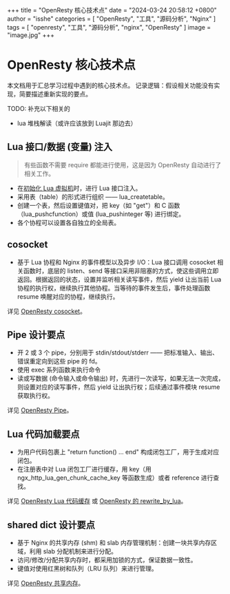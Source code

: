 +++
title = "OpenResty 核心技术点"
date = "2024-03-24 20:58:12 +0800"
author = "isshe"
categories = [ "OpenResty", "工具", "源码分析", "Nginx" ]
tags = [ "openresty", "工具", "源码分析", "nginx", "OpenResty" ]
image = "image.jpg"
+++

# OpenResty 核心技术点

本文档用于汇总学习过程中遇到的核心技术点。
记录逻辑：假设相关功能没有实现，简要描述重新实现的要点。

TODO: 补充以下相关的

- lua 堆栈解读（或许应该放到 Luajit 那边去）

## Lua 接口/数据 (变量) 注入

> 有些函数不需要 require 都能进行使用，这是因为 OpenResty 自动进行了相关工作。

- 在[初始化 Lua 虚拟机](010-lua-vm-init.md)时，进行 Lua 接口注入。
- 采用表（table）的形式进行组织 —— lua_createtable。
- 创建一个表，然后设置键值对，把 key（如 "get"）和 C 函数（lua_pushcfunction）或值 (lua_pushinteger 等) 进行绑定。
- 各个协程可以设置各自独立的全局表。

## cosocket

- 基于 Lua 协程和 Nginx 的事件模型以及异步 I/O：Lua 接口调用 cosocket 相关函数时，底层的 listen、send 等接口采用非阻塞的方式，使这些调用立即返回。根据返回的状态，设置并监听相关读写事件，然后 yield 让出当前 Lua 协程的执行权，继续执行其他协程。当等待的事件发生后，事件处理函数 resume 唤醒对应的协程，继续执行。

详见 [OpenResty cosocket](014-cosocket.md)。

## Pipe 设计要点

- 开 2 或 3 个 pipe，分别用于 stdin/stdout/stderr —— 把标准输入、输出、错误重定向到这些 pipe 的 fd。
- 使用 exec 系列函数来执行命令
- 读或写数据 (命令输入或命令输出) 时，先进行一次读写，如果无法一次完成，则设置对应的读写事件，然后 yield 让出执行权；后续通过事件模块 resume 获取执行权。

详见 [OpenResty Pipe](017-pipe.md)。

## Lua 代码加载要点

- 为用户代码包裹上 "return function() ... end" 构成闭包工厂，用于生成对应闭包。
- 在注册表中对 Lua 闭包工厂进行缓存，用 key（用 ngx_http_lua_gen_chunk_cache_key 等函数生成）或者 reference 进行查找。

详见 [OpenResty Lua 代码缓存](018-ngx_lua_cache.md) 或 [OpenResty 的 rewrite_by_lua](005-rewrite_by_lua.md)。

## shared dict 设计要点

- 基于 Nginx 的共享内存 (shm) 和 slab 内存管理机制：创建一块共享内存区域，利用 slab 分配机制来进行分配。
- 访问/修改/分配共享内存时，都采用加锁的方式，保证数据一致性。
- 键值对使用红黑树和队列（LRU 队列）来进行管理。

详见 [OpenResty 共享内存](019-ngx_shared_dict.md)。
